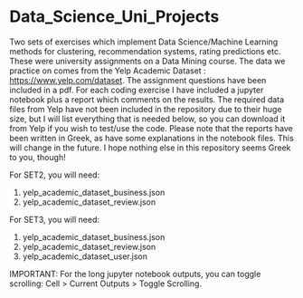 # Data_Science_Uni_Projects

 Two sets of exercises which implement Data Science/Machine Learning methods for clustering, recommendation systems, rating predictions etc. These were university assignments on a Data Mining course. The data we practice on comes from the Yelp Academic Dataset : https://www.yelp.com/dataset. The assignment questions have been included in a pdf. For each coding exercise I have included a jupyter notebook plus a report which comments on the results. The required data files from Yelp have not been included in the repository due to their huge size, but I will list everything that is needed below, so you can download it from Yelp if you wish to test/use the code. Please note that the reports have been written in Greek, as have some explanations in the notebook files. This will change in the future. I hope nothing else in this repository seems Greek to you, though!

For SET2, you will need:

1. yelp_academic_dataset_business.json
2. yelp_academic_dataset_review.json

For SET3, you will need:

1. yelp_academic_dataset_business.json
2. yelp_academic_dataset_review.json
3. yelp_academic_dataset_user.json

IMPORTANT: For the long jupyter notebook outputs, you can toggle scrolling: Cell > Current Outputs > Toggle Scrolling.
